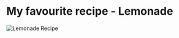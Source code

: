 # My favourite recipe - Lemonade

![Lemonade Recipe](https://www.thespruceeats.com/thmb/v-57IQif_RLGIJ4LfFiR9dYk0s8=/960x0/filters:no_upscale():max_bytes(150000):strip_icc():format(webp)/easy-lemonade-recipe-2097136-hero-01-b5c078af86414780a155b1d794b91041.JPG)

